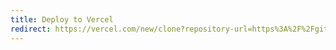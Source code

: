 ```yaml
---
title: Deploy to Vercel
redirect: https://vercel.com/new/clone?repository-url=https%3A%2F%2Fgithub.com%2FCecilapp%2Fthe-butler&project-name=my-blog&repository-name=my-blog&demo-title=The%20Butler&demo-description=A%20ready%20to%20use%20static%20blog%2C%20powered%20by%20Cecil.&demo-url=https%3A%2F%2Fthe-butler.cecil.app&&demo-image=https%3A%2F%2Fraw.githubusercontent.com%2FCecilapp%2Fthe-butler%2Frefs%2Fheads%2Fmaster%2Fassets%2Fimages%2Fcecil-preview.png
---
```

